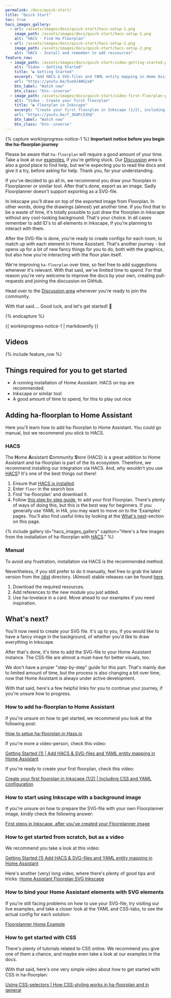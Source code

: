 ```yaml
---
permalink: /docs/quick-start/
title: "Quick Start"
toc: true
hacs_images_gallery:
  - url: /assets/images/docs/quick-start/hacs-setup-1.png
    image_path: /assets/images/docs/quick-start/hacs-setup-1.png
    alt: "HACS - Find Ha Floorplan"
  - url: /assets/images/docs/quick-start/hacs-setup-2.png
    image_path: /assets/images/docs/quick-start/hacs-setup-2.png
    alt: "HACS - Install and remember to add ressources"
feature_row:
  - image_path: /assets/images/docs/quick-start/video-getting-started.png
    alt: "Video - Getting Started"
    title: "▶️ Getting Started"
    excerpt: "Add HACS & SVG-files and YAML entity mapping in Home Assistant"
    url: "https://youtu.be/5ue9J4WG2a8"
    btn_label: "Watch now"
    btn_class: "btn--inverse"
  - image_path: /assets/images/docs/quick-start/video-first-floorplan-part1.png
    alt: "Video - Create your first floorplan"
    title: "▶️ Floorplan in Inkscape"
    excerpt: "Create your first floorplan in Inkscape (1/2), including CSS and YAML configuration"
    url: "https://youtu.be/f_3KAPc53hQ"
    btn_label: "Watch now"
    btn_class: "btn--inverse"
---
```


{% capture workinprogress-notice-1 %}
**Important notice before you begin the ha-floorplan journey**

Please be aware that `ha-floorplan` will require a good amount of your time. Take a look at our [examples](https://experiencelovelace.github.io/ha-floorplan/docs/examples/), if you're getting stuck. Our [Discussion](https://github.com/ExperienceLovelace/ha-floorplan/discussions) area is also a good place to find help, but we're expecting you to read the docs and give it a try, before asking for help. Thank you, for your understanding.

If you've decided to go all in, we recommend you draw your floorplan in Floorplanner or similar tool. After that's done, export as an image. Sadly Floorplanner doesn't support exporting as a SVG-file.

In Inkscape you'll draw on top of the exported image from Floorplan. In other words, doing the drawings (almost) yet another time. If you find that to be a waste of time, it's totally possible to just draw the floorplan in Inkscape without any cool-looking background. That's your choice. In all cases remember to add ID's to all elements in Inkscape, if you're planning to interact with them.

After the SVG-file is done, you're ready to create configs for each room, to match up with each element in Home Assistant. That's another journey - but opens up for a lot of new fancy things for you to do, both with the graphics, but also how you're interacting with the floor plan itself.

We're improving `ha-floorplan` over time, so feel free to add suggestions whenever it's relevant. With that said, we've limited time to spend. For that reason you're very welcome to improve the docs by your own, creating pull-requests and joining the discussion on GitHub.

Head over to the [Discussion area](https://github.com/ExperienceLovelace/ha-floorplan/discussions) whenever you're ready to join the community.

With that said.... Good luck, and let's get started! 🥳

{% endcapture %}

<div class="notice--warning">{{ workinprogress-notice-1 | markdownify }}</div>

## Videos

{% include feature_row %}

## Things required for you to get started

- A running installation of Home Assistant. HACS on top are recommended.
- Inkscape or similar tool
- A good amount of time to spend, for this to play out nice


## Adding ha-floorplan to Home Assistant

Here you'll learn how to add ha-floorplan to Home Assistant. You could go manual, but we recommend you stick to HACS.

### HACS
The **H**ome **A**ssistant **C**ommunity **S**tore (HACS) is a great addition to Home Assistant and ha-floorplan is part of the its ecosystem. Therefore, we recommend installing our integration via HACS. And, why wouldn't you use [HACS](https://hacs.xyz)? It's one of the best things out there!

  1. Ensure that [HACS is installed](https://www.hacs.xyz/docs/use/).
  2. Enter `floor` in the search box
  3. Find 'ha-floorplan' and download it.
  4. Follow [this step by step guide](https://community.home-assistant.io/t/floorplan-now-available-as-a-lovelace-card/115489/323?u=exetico), to add your first Floorplan. There's plenty of ways of doing this, but this is the best way for beginners. If you generally use YAML in HA, you may want to move on to the 'Examples' pages. You'll also find useful links by looking at the [What's next](#whats-next)-section on this page.
 
{% include gallery id="hacs_images_gallery" caption="Here's a few images from the installation of ha-floorplan with [HACS](https://hacs.xyz/)." %}
                
### Manual

To avoid any frustration, installation via HACS is the recommended method.

Nevertheless, if you still prefer to do it manually, feel free to grab the latest version from the [/dist](https://github.com/ExperienceLovelace/ha-floorplan/tree/master/dist) directory. (Almost) stable releases can be found [here](https://github.com/ExperienceLovelace/ha-floorplan/releases).

  1. Download the required resources.
  2. Add references to the new module you just added.
  3. Use ha-lovelace in a card. Move ahead to our examples if you need inspiration.

## What's next?

You'll now need to create your SVG file. It's up to you, if you would like to have a fancy image in the background, of whether you'd like to draw everything in Inkscape.

After that's done, it's time to add the SVG-file to your Home Assistant instance. The CSS-file are almost a must-have for better visuals, too.

We don't have a proper "step-by-step" guide for this part. That's mainly due to limited amount of time, but the process is also changing a bit over time, now that Home Assistant is always under active development.

With that said, here's a few helpful links for you to continue your journey, if you're unsure how to progress.

### How to add ha-floorplan to Home Assistant
If you're unsure on how to get started, we recommend you look at the following post:

[How to setup ha-floorplan in Hass.io](https://community.home-assistant.io/t/floorplan-now-available-as-a-lovelace-card/115489/323?u=exetico)

If you're more a video-person, check this video:

[Getting Started (1) \| Add HACS & SVG-files and YAML entity mapping in Home Assistant](https://www.youtube.com/watch?v=5ue9J4WG2a8)

If you're ready to create your first floorplan, check this video:

[Create your first floorplan in Inkscape (1/2) \| Including CSS and YAML configuration](https://youtu.be/f_3KAPc53hQ)

### How to start using Inkscape with a background image
If you're unsure on how to prepare the SVG-file with your own Floorplanner image, kindly check the following answer:

[First steps in Inkscape, after you've created your Floorplanner image](https://github.com/ExperienceLovelace/ha-floorplan/discussions/131#discussioncomment-1654167)

### How to get started from scratch, but as a video 

We recommend you take a look at this video:

[Getting Started (1) Add HACS & SVG-files and YAML entity mapping in Home Assistant](https://www.youtube.com/watch?v=5ue9J4WG2a8)

Here's another (very) long video, where there's plenty of good tips and tricks:
[Home Assistant Floorplan SVG Inkscape](https://www.youtube.com/watch?v=MCNxgb0mrSA)

### How to bind your Home Assistant elements with SVG elements
If you're still facing problems on how to use your SVG-file, try visiting our live examples, and take a closer look at the YAML and CSS-tabs, to see the actual config for each solution:

[Floorplanner Home Example](https://experiencelovelace.github.io/ha-floorplan/docs/example-floorplanner-home/)


### How to get started with CSS
There's plenty of tutorials related to CSS online. We recommend you give one of them a chance, and maybe even take a look at our examples in the docs.

With that said, here's one very simple video about how to get started with CSS in ha-floorplan:

[Using CSS-selectors \| How CSS-styling works in ha-floorplan and in general](https://youtu.be/oqO4Vx6U1Mo)
